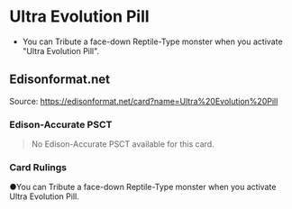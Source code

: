 # Ultra Evolution Pill

*   You can Tribute a face-down Reptile-Type monster when you activate "Ultra Evolution Pill".

## Edisonformat.net

Source: https://edisonformat.net/card?name=Ultra%20Evolution%20Pill

### Edison-Accurate PSCT

> No Edison-Accurate PSCT available for this card.

### Card Rulings

●You can Tribute a face-down Reptile-Type monster when you activate Ultra Evolution Pill.
            